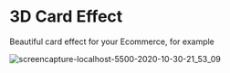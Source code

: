 # 3D Card Effect

Beautiful card effect for your Ecommerce, for example

![screencapture-localhost-5500-2020-10-30-21_53_09](https://user-images.githubusercontent.com/46900196/97768590-65fa9800-1afa-11eb-96f8-a0ddfe99a423.png)